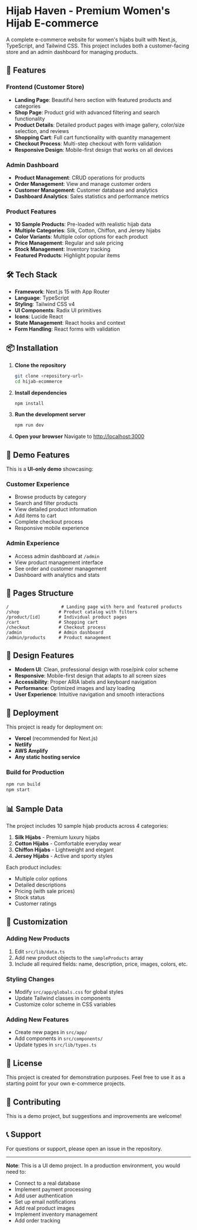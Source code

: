 # Hijab Haven - Premium Women's Hijab E-commerce

A complete e-commerce website for women's hijabs built with Next.js, TypeScript, and Tailwind CSS. This project includes both a customer-facing store and an admin dashboard for managing products.

## 🚀 Features

### Frontend (Customer Store)
- **Landing Page**: Beautiful hero section with featured products and categories
- **Shop Page**: Product grid with advanced filtering and search functionality
- **Product Details**: Detailed product pages with image gallery, color/size selection, and reviews
- **Shopping Cart**: Full cart functionality with quantity management
- **Checkout Process**: Multi-step checkout with form validation
- **Responsive Design**: Mobile-first design that works on all devices

### Admin Dashboard
- **Product Management**: CRUD operations for products
- **Order Management**: View and manage customer orders
- **Customer Management**: Customer database and analytics
- **Dashboard Analytics**: Sales statistics and performance metrics

### Product Features
- **10 Sample Products**: Pre-loaded with realistic hijab data
- **Multiple Categories**: Silk, Cotton, Chiffon, and Jersey hijabs
- **Color Variants**: Multiple color options for each product
- **Price Management**: Regular and sale pricing
- **Stock Management**: Inventory tracking
- **Featured Products**: Highlight popular items

## 🛠️ Tech Stack

- **Framework**: Next.js 15 with App Router
- **Language**: TypeScript
- **Styling**: Tailwind CSS v4
- **UI Components**: Radix UI primitives
- **Icons**: Lucide React
- **State Management**: React hooks and context
- **Form Handling**: React forms with validation

## 📦 Installation

1. **Clone the repository**
   ```bash
   git clone <repository-url>
   cd hijab-ecommerce
   ```

2. **Install dependencies**
   ```bash
   npm install
   ```

3. **Run the development server**
   ```bash
   npm run dev
   ```

4. **Open your browser**
   Navigate to [http://localhost:3000](http://localhost:3000)

## 🎯 Demo Features

This is a **UI-only demo** showcasing:

### Customer Experience
- Browse products by category
- Search and filter products
- View detailed product information
- Add items to cart
- Complete checkout process
- Responsive mobile experience

### Admin Experience
- Access admin dashboard at `/admin`
- View product management interface
- See order and customer management
- Dashboard with analytics and stats

## 📱 Pages Structure

```
/                    # Landing page with hero and featured products
/shop               # Product catalog with filters
/product/[id]       # Individual product pages
/cart               # Shopping cart
/checkout           # Checkout process
/admin              # Admin dashboard
/admin/products     # Product management
```

## 🎨 Design Features

- **Modern UI**: Clean, professional design with rose/pink color scheme
- **Responsive**: Mobile-first design that adapts to all screen sizes
- **Accessibility**: Proper ARIA labels and keyboard navigation
- **Performance**: Optimized images and lazy loading
- **User Experience**: Intuitive navigation and smooth interactions

## 🚀 Deployment

This project is ready for deployment on:

- **Vercel** (recommended for Next.js)
- **Netlify**
- **AWS Amplify**
- **Any static hosting service**

### Build for Production

```bash
npm run build
npm start
```

## 📊 Sample Data

The project includes 10 sample hijab products across 4 categories:

1. **Silk Hijabs** - Premium luxury hijabs
2. **Cotton Hijabs** - Comfortable everyday wear
3. **Chiffon Hijabs** - Lightweight and elegant
4. **Jersey Hijabs** - Active and sporty styles

Each product includes:
- Multiple color options
- Detailed descriptions
- Pricing (with sale prices)
- Stock status
- Customer ratings

## 🔧 Customization

### Adding New Products
1. Edit `src/lib/data.ts`
2. Add new product objects to the `sampleProducts` array
3. Include all required fields: name, description, price, images, colors, etc.

### Styling Changes
- Modify `src/app/globals.css` for global styles
- Update Tailwind classes in components
- Customize color scheme in CSS variables

### Adding New Features
- Create new pages in `src/app/`
- Add components in `src/components/`
- Update types in `src/lib/types.ts`

## 📝 License

This project is created for demonstration purposes. Feel free to use it as a starting point for your own e-commerce projects.

## 🤝 Contributing

This is a demo project, but suggestions and improvements are welcome!

## 📞 Support

For questions or support, please open an issue in the repository.

---

**Note**: This is a UI demo project. In a production environment, you would need to:
- Connect to a real database
- Implement payment processing
- Add user authentication
- Set up email notifications
- Add real product images
- Implement inventory management
- Add order tracking